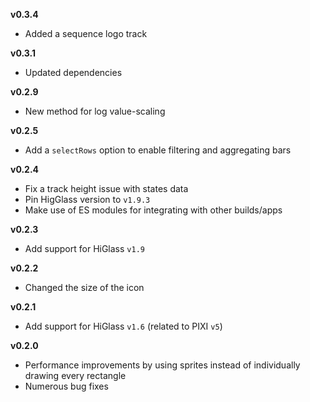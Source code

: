 **v0.3.4**

- Added a sequence logo track

**v0.3.1**

- Updated dependencies

**v0.2.9**

- New method for log value-scaling

**v0.2.5**

- Add a `selectRows` option to enable filtering and aggregating bars

**v0.2.4**

- Fix a track height issue with states data
- Pin HigGlass version to `v1.9.3`
- Make use of ES modules for integrating with other builds/apps

**v0.2.3**

- Add support for HiGlass `v1.9` 

**v0.2.2**

- Changed the size of the icon

**v0.2.1**

- Add support for HiGlass `v1.6` (related to PIXI `v5`)

**v0.2.0**

- Performance improvements by using sprites instead of individually drawing every
rectangle
- Numerous bug fixes

